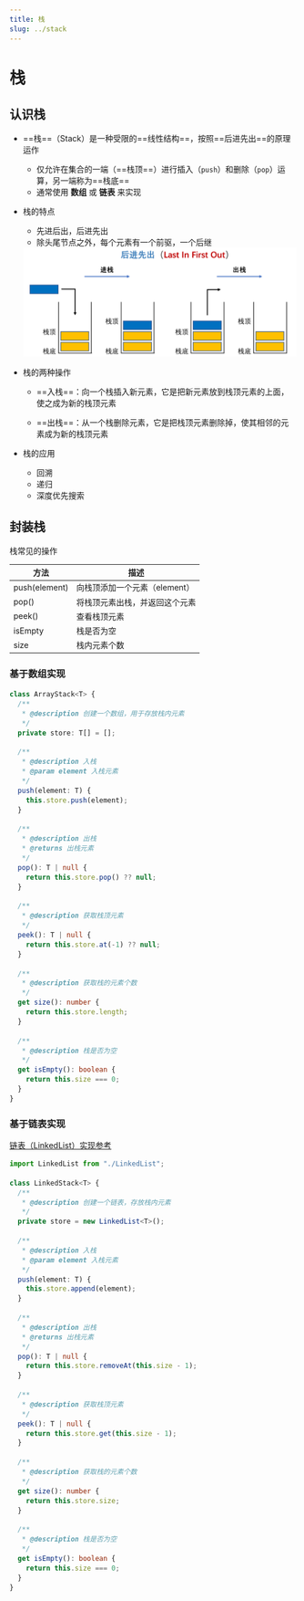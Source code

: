 ```yaml
---
title: 栈
slug: ../stack
---
```

# 栈

## 认识栈

- ==栈==（Stack）是一种受限的==线性结构==，按照==后进先出==的原理运作
  
  - 仅允许在集合的一端（==栈顶==）进行插入（`push`）和删除（`pop`）运算，另一端称为==栈底==
  - 通常使用 **数组** 或 **链表** 来实现
  
- 栈的特点

  - 先进后出，后进先出
  - 除头尾节点之外，每个元素有一个前驱，一个后继

  <img src="./images/栈结构特点.png" alt="栈结构特点" style="zoom:67%;" />

- 栈的两种操作

  - ==入栈==：向一个栈插入新元素，它是把新元素放到栈顶元素的上面，使之成为新的栈顶元素

  - ==出栈==：从一个栈删除元素，它是把栈顶元素删除掉，使其相邻的元素成为新的栈顶元素

- 栈的应用
  - 回溯
  - 递归
  - 深度优先搜索



## 封装栈

栈常见的操作

| 方法          | 描述                           |
| ------------- | ------------------------------ |
| push(element) | 向栈顶添加一个元素（element）  |
| pop()         | 将栈顶元素出栈，并返回这个元素 |
| peek()        | 查看栈顶元素                   |
| isEmpty       | 栈是否为空                     |
| size          | 栈内元素个数                   |

### 基于数组实现

```typescript
class ArrayStack<T> {
  /**
   * @description 创建一个数组，用于存放栈内元素
   */
  private store: T[] = [];

  /**
   * @description 入栈
   * @param element 入栈元素
   */
  push(element: T) {
    this.store.push(element);
  }

  /**
   * @description 出栈
   * @returns 出栈元素
   */
  pop(): T | null {
    return this.store.pop() ?? null;
  }

  /**
   * @description 获取栈顶元素
   */
  peek(): T | null {
    return this.store.at(-1) ?? null;
  }

  /**
   * @description 获取栈的元素个数
   */
  get size(): number {
    return this.store.length;
  }

  /**
   * @description 栈是否为空
   */
  get isEmpty(): boolean {
    return this.size === 0;
  }
}
```



### 基于链表实现

[链表（LinkedList）实现参考](./linkedList#单向链表完整实现)

```typescript
import LinkedList from "./LinkedList";

class LinkedStack<T> {
  /**
   * @description 创建一个链表，存放栈内元素
   */
  private store = new LinkedList<T>();

  /**
   * @description 入栈
   * @param element 入栈元素
   */
  push(element: T) {
    this.store.append(element);
  }

  /**
   * @description 出栈
   * @returns 出栈元素
   */
  pop(): T | null {
    return this.store.removeAt(this.size - 1);
  }

  /**
   * @description 获取栈顶元素
   */
  peek(): T | null {
    return this.store.get(this.size - 1);
  }

  /**
   * @description 获取栈的元素个数
   */
  get size(): number {
    return this.store.size;
  }

  /**
   * @description 栈是否为空
   */
  get isEmpty(): boolean {
    return this.size === 0;
  }
}
```
